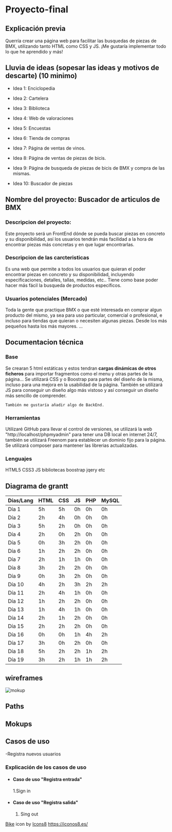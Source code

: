 # Proyecto-final

## Explicación previa

Querría crear una página web para facilitar las busquedas de piezas de BMX, utilizando tanto HTML como CSS y JS. ¡Me gustaría implementar todo lo que he aprendido y más!

## Lluvia de ideas (sopesar las ideas y motivos de descarte) (10 minimo)

- Idea 1:
  Enciclopedia

- Idea 2:
  Cartelera

- Idea 3:
  Biblioteca

- Idea 4:
  Web de valoraciones

- Idea 5:
  Encuestas

- Idea 6:
  Tienda de compras

- Idea 7:
  Página de ventas de vinos.

- Idea 8:
  Página de ventas de piezas de bicis.

- Idea 9:
  Página de busqueda de piezas de bicis de BMX y compra de las mismas.

- Idea 10:
  Buscador de piezas

## Nombre del proyecto: **Buscador de articulos de BMX**

### Descripcion del proyecto:

Este proyecto será un FrontEnd dónde se pueda buscar piezas en concreto y su disponibilidad, así los usuarios tendrán más facilidad a la hora de encontrar piezas más concretas y en que lugar encontrarlas.

### Descripcion de las carcteristicas

Es una web que permite a todos los usuarios que quieran el poder encontrar piezas en concreto y su disponibilidad, incluyendo especificaciones, detalles, tallas, medidas, etc.. Tiene como base poder hacer más fácil la busqueda de productos específicos.

### Usuarios potenciales (Mercado)

Toda la gente que practique BMX o que esté interesada en comprar algun producto del mismo, ya sea para uso particular, comercial o profesional, e incluso para tiendas que quieran o necesiten algunas piezas. Desde los más pequeños hasta los más mayores.
...

## Documentacion técnica

### Base

Se crearan 5 html estáticas y estos tendran **cargas dinámicas de otros ficheros** para importar fragmentos como el menu y otras partes de la página...
Se utilizará CSS y o Boostrap para partes del diseño de la misma, incluso para una mejora en la usabilidad de la página.
También se utilizará JS para conseguir un diseño algo más vistoso y así conseguir un diseño más sencillo de comprender.

`También me gustaría añadir algo de BackEnd.`

### Herramientas

Utilizaré GitHub para llevar el control de versiones, se utilizará la web "http://localhost/phpmyadmin" para tener una DB local en internet 24/7, también se utilizará Freenom para establecer un dominio fijo para la página.
Se utilizará composer para mantener las librerias actualizadas.

### Lenguajes

HTML5
CSS3
JS
bibliotecas
boostrap
jqery
etc

## Diagrama de grantt

| Días/Lang | HTML | CSS | JS  | PHP | MySQL |
| --------- | ---- | --- | --- | --- | ----- |
| Día 1     | 5h   | 5h  | 0h  | 0h  | 0h    |
| Día 2     | 2h   | 4h  | 0h  | 0h  | 0h    |
| Día 3     | 5h   | 2h  | 0h  | 0h  | 0h    |
| Día 4     | 2h   | 0h  | 2h  | 0h  | 0h    |
| Día 5     | 0h   | 3h  | 2h  | 0h  | 0h    |
| Día 6     | 1h   | 2h  | 2h  | 0h  | 0h    |
| Día 7     | 2h   | 1h  | 1h  | 0h  | 0h    |
| Día 8     | 3h   | 2h  | 2h  | 0h  | 0h    |
| Día 9     | 0h   | 3h  | 2h  | 0h  | 0h    |
| Día 10    | 4h   | 2h  | 3h  | 2h  | 2h    |
| Día 11    | 2h   | 4h  | 1h  | 0h  | 0h    |
| Día 12    | 1h   | 2h  | 2h  | 0h  | 0h    |
| Día 13    | 1h   | 4h  | 1h  | 0h  | 0h    |
| Día 14    | 2h   | 1h  | 2h  | 0h  | 0h    |
| Día 15    | 2h   | 2h  | 2h  | 0h  | 0h    |
| Día 16    | 0h   | 0h  | 1h  | 4h  | 2h    |
| Día 17    | 3h   | 0h  | 2h  | 0h  | 0h    |
| Día 18    | 5h   | 2h  | 2h  | 1h  | 2h    |
| Día 19    | 3h   | 2h  | 1h  | 1h  | 2h    |

## wireframes

![mokup](./loquesea/algo/imagen.jpeg)

## Paths

## Mokups

## Casos de uso

-Registra nuevos usuarios

### Explicación de los casos de uso

- #### Caso de uso "Registra entrada"

  1.Sign in

- #### Caso de uso "Registra salida"

  1. Sing out

<a target="_blank" href="https://icons8.com/icon/2x72OL1NCyry/bike">Bike</a> icon by <a target="_blank" href="https://icons8.com">Icons8</a>
https://iconos8.es/
